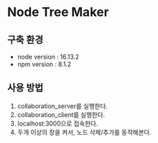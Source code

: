 # Node Tree Maker
## 구축 환경
* node version : 16.13.2  
* npm version : 8.1.2
## 사용 방법
1. collaboration_server를 실행한다.  
2. collaboration_client를 실행한다.  
3. localhost:3000으로 접속한다.
4. 두개 이상의 창을 켜서, 노드 삭제/추가를 동작해본다.
